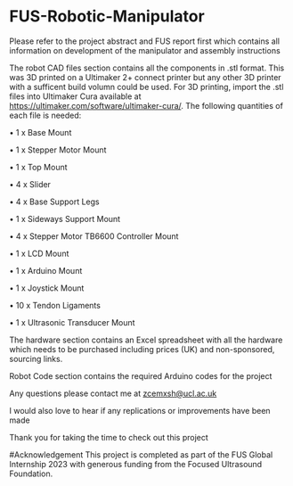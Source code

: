 # FUS-Robotic-Manipulator


 
Please refer to the project abstract and FUS report first which contains all information on development of the manipulator and assembly instructions

 

The robot CAD files section contains all the components in .stl format. This was 3D printed on a Ultimaker 2+ connect printer but any other 3D printer with a sufficent build volumn could be used. For 3D printing, import the .stl files into Ultimaker Cura available at https://ultimaker.com/software/ultimaker-cura/.
The following quantities of each file is needed:

•	1 x Base Mount

•	1 x Stepper Motor Mount

•	1 x Top Mount

•	4 x Slider

•	4 x Base Support Legs

•	1 x Sideways Support Mount

•	4 x Stepper Motor TB6600 Controller Mount

•	1 x LCD Mount

•	1 x Arduino Mount

•	1 x Joystick Mount

•	10 x Tendon Ligaments

•	1 x Ultrasonic Transducer Mount


 

The hardware section contains an Excel spreadsheet with all the hardware which needs to be purchased including prices (UK) and non-sponsored, sourcing links.


Robot Code section contains the required Arduino codes for the project


Any questions please contact me at zcemxsh@ucl.ac.uk

I would also love to hear if any replications or improvements have been made

Thank you for taking the time to check out this project

#Acknowledgement
This project is completed as part of the FUS Global Internship 2023 with generous funding from the Focused Ultrasound Foundation.
